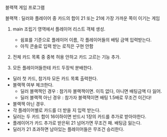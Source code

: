 블랙잭 게임 프로그램   

블랙잭 : 딜러와 플레이어 중 카드의 합이 21 또는 21에 가장 가까운 쪽이 이기는 게임  

1. main 조립기 영역에서 플레이어 리스트 객체 생성. 
    - 쉼표를 기준으로 플레이어 이름, 각 플레이어들의 배팅 금액 입력받는다.   
    - 아직 콘솔로 입력 받는 로직은 구현 안함  

2. 전체 카드 목록 중 중복 허용 안하고 카드 고르는 기능 추가.      
3. 모든 플레이어들한테 카드 두장씩 분배한다.   
-  딜러 첫 카드,  참가자 모든 카드 목록 출력한다. 
-  블랙잭 여부 체크한다.  
     - 딜러 블랙잭인 경우 : 참가자 블랙잭이면. 이득 없다, 아니면 배팅금액 다 잃어.
     - 딜러 블랙잭 아닌 경우 : 참가자 블랙잭이면 배팅 1.5배로 무조건 이긴다!
-  블랙잭 아닌 경우.     
-  각 플레이어별로 카드를 더 받을 지 입력 받는다.  
-  딜러는 두 카드 합이 16이하이면 반드시 1장의 카드를 추가로 받아야한다.   
-  플레이어가 카드 추가로 받은뒤 21 넘어가면 무조건 패. 배팅금 잃는다. 
-  딜러가 21 초과하면 남아있는 플레이어들은 무조건 승리한다.  

